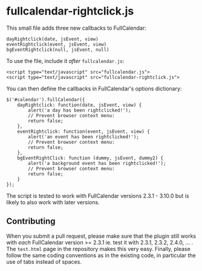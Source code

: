 # fullcalendar-rightclick.js

This small file adds three new callbacks to FullCalendar:

    dayRightclick(date, jsEvent, view)
    eventRightclick(event, jsEvent, view)
    bgEventRightclick(null, jsEvent, null)

To use the file, include it *after* `fullcalendar.js`:

    <script type="text/javascript" src="fullcalendar.js">
    <script type="text/javascript" src="fullcalendar-rightclick.js">

You can then define the callbacks in FullCalendar's options dictionary:

    $('#calendar').fullCalendar({
        dayRightclick: function(date, jsEvent, view) {
            alert('a day has been rightclicked!');
            // Prevent browser context menu:
            return false;
        },
        eventRightclick: function(event, jsEvent, view) {
        	alert('an event has been rightclicked!');
            // Prevent browser context menu:
            return false;
        },
        bgEventRightClick: function (dummy, jsEvent, dummy2) {
            alert('a background event has been rightclicked!');
            // Prevent browser context menu:
            return false;
        }
    });

The script is tested to work with FullCalendar versions 2.3.1 - 3.10.0 but is likely to also work with later versions.

## Contributing
When you submit a pull request, please make sure that the plugin still works with *each* FullCalendar version >= 2.3.1 ie. test it with 2.3.1, 2.3.2, 2.4.0, ... . The `test.html` page in the repository makes this very easy. Finally, please follow the same coding conventions as in the existing code, in particular the use of tabs instead of spaces.

